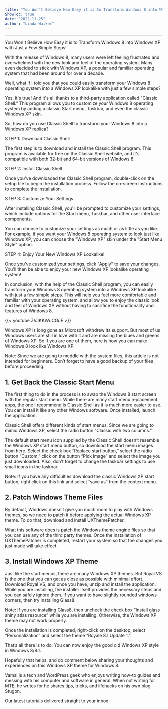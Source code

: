 ```yaml
---
title: "You Won't Believe How Easy it is to Transform Windows 8 into Windows XP with Just a Few Simple Steps!"
ShowToc: true 
date: "2022-11-25"
author: "Linda Walker"
---
```

*****
You Won't Believe How Easy it is to Transform Windows 8 into Windows XP with Just a Few Simple Steps!

With the release of Windows 8, many users were left feeling frustrated and overwhelmed with the new look and feel of the operating system. Many even decided to stick with Windows XP, a popular and familiar operating system that had been around for over a decade. 

Well, what if I told you that you could easily transform your Windows 8 operating system into a Windows XP lookalike with just a few simple steps? 

Yes, it's true! And it's all thanks to a third-party application called "Classic Shell." This program allows you to customize your Windows 8 operating system by adding a classic Start menu, Taskbar, and even the classic Windows XP skin. 

So, how do you use Classic Shell to transform your Windows 8 into a Windows XP replica? 

STEP 1: Download Classic Shell

The first step is to download and install the Classic Shell program. This program is available for free on the Classic Shell website, and it's compatible with both 32-bit and 64-bit versions of Windows 8.

STEP 2: Install Classic Shell

Once you've downloaded the Classic Shell program, double-click on the setup file to begin the installation process. Follow the on-screen instructions to complete the installation.

STEP 3: Customize Your Settings

After installing Classic Shell, you'll be prompted to customize your settings, which include options for the Start menu, Taskbar, and other user interface components. 

You can choose to customize your settings as much or as little as you like. For example, if you want your Windows 8 operating system to look just like Windows XP, you can choose the "Windows XP" skin under the "Start Menu Style" option.

STEP 4: Enjoy Your New Windows XP Lookalike!

Once you've customized your settings, click "Apply" to save your changes. You'll then be able to enjoy your new Windows XP lookalike operating system!

In conclusion, with the help of the Classic Shell program, you can easily transform your Windows 8 operating system into a Windows XP lookalike with just a few simple steps. This will help you feel more comfortable and familiar with your operating system, and allow you to enjoy the classic look and feel of Windows XP without having to sacrifice the functionality and features of Windows 8.

{{< youtube ZVJKKWuCGuE >}} 



Windows XP is long gone as Microsoft withdrew its support. But most of us Windows users are still in love with it and are missing the blues and greens of Windows XP. So if you are one of them, here is how you can make Windows 8 look like Windows XP.
 
Note: Since we are going to meddle with the system files, this article is not intended for beginners. Don’t forget to have a good backup of your files before proceeding.
 
## 1. Get Back the Classic Start Menu
 
The first thing to do in the process is to swap the Windows 8 start screen with the regular start menu. While there are many start menu replacement apps, the one I recommend is Classic Shell as it is much more easier to use. You can install it like any other Windows software. Once installed, launch the application.
 

 
Classic Shell offers different kinds of start menus. Since we are going to mimic Windows XP, select the radio button “Classic with two columns.”
 
The default start menu icon supplied by the Classic Shell doesn’t resemble the Windows XP start menu button, so download the start menu images from  here. Select the check box “Replace start button,” select the radio button “Custom,” click on the button “Pick Image” and select the image you just downloaded. Also, don’t forget to change the taskbar settings to use small icons in the taskbar.
 
Note: If you have any difficulties download the classic Windows XP start button, right click on this link and select “save as” from the context menu.
 
## 2. Patch Windows Theme Files
 
By default, Windows doesn’t give you much room to play with Windows themes, so we need to patch it before applying the actual Windows XP theme. To do that, download and install UXThemePatcher.
 
What this software does is patch the Windows theme engine files so that you can use any of the third party themes. Once the installation of UXThemePatcher is completed, restart your system so that the changes you just made will take effect.
 
## 3. Install Windows XP Theme
 
Just like the start menus, there are many Windows XP themes. But Royal VS is the one that you can get as close as possible with minimal effort. Download Royal VS, and once you have, unzip and install the application. While you are installing, the installer itself provides the necessary steps and you can safely ignore them. If you want to have slightly rounded windows corners, then try installing Glass8.
 
Note: If you are installing Glass8, then uncheck the check box “Install glass shiny atlas resource” while you are installing. Otherwise, the Windows XP theme may not work properly.
 
Once the installation is completed, right-click on the desktop, select “Personalization” and select the theme “Royale 8.1 Update 1.”
 
That’s all there is to do. You can now enjoy the good old Windows XP style in Windows 8/8.1.
 
Hopefully that helps, and do comment below sharing your thoughts and experiences on this Windows XP theme for Windows 8.
 
Vamsi is a tech and WordPress geek who enjoys writing how-to guides and messing with his computer and software in general. When not writing for MTE, he writes for he shares tips, tricks, and lifehacks on his own blog Stugon.
 
Our latest tutorials delivered straight to your inbox




